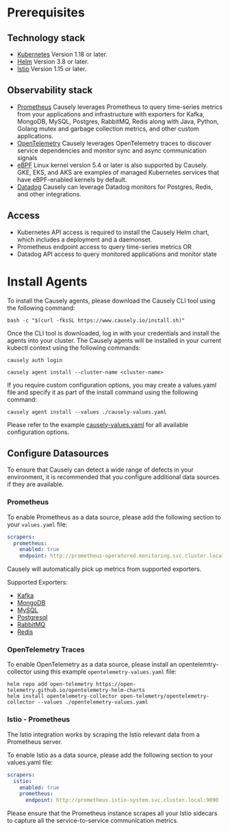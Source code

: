 # Prerequisites

## Technology stack
- [Kubernetes](https://kubernetes.io/releases/) Version 1.18 or later. 
- [Helm](https://github.com/helm/helm/releases) Version 3.8 or later.
- [Istio](https://istio.io/latest/docs/ops/integrations/prometheus/) Version 1.15 or later. 

## Observability stack
- [Prometheus](https://github.com/prometheus-operator/kube-prometheus) Causely leverages Prometheus to query time-series metrics from your applications and infrastructure with exporters for Kafka, MongoDB, MySQL, Postgres, RabbitMQ, Redis along with Java, Python, Golang mutex and garbage collection metrics, and other custom applications.
- [OpenTelemetry](https://opentelemetry.io/docs/concepts/signals/traces/) Causely leverages OpenTelemetry traces to discover service dependencies and monitor sync and async communication signals
- [eBPF](https://ebpf.io/what-is-ebpf/) Linux kernel version 5.4 or later is also supported by Causely. GKE, EKS, and AKS are examples of managed Kubernetes services that have eBPF-enabled kernels by default.
- [Datadog](https://docs.datadoghq.com/monitors/) Causely can leverage Datadog monitors for Postgres, Redis, and other integrations.

## Access
- Kubernetes API access is required to install the Causely Helm chart, which includes a deployment and a daemonset.
- Prometheus endpoint access to query time-series metrics OR
- Datadog API access to query monitored applications and monitor state

# Install Agents

To install the Causely agents, please download the Causely CLI tool using the following command:

```shell
bash -c "$(curl -fksSL https://www.causely.io/install.sh)"
```

Once the CLI tool is downloaded, log in with your credentials and install the agents into your cluster. The Causely agents will be installed in your current kubectl context using the following commands:

```shell
causely auth login

causely agent install --cluster-name <cluster-name>
```

If you require custom configuration options, you may create a values.yaml file and specify it as part of the install command using the following command:

```shell
causely agent install --values ./causely-values.yaml
```

Please refer to the example [causely-values.yaml](./causely-values.yaml) for all available configuration options.

## Configure Datasources

To ensure that Causely can detect a wide range of defects in your environment, it is recommended that you configure additional data sources if they are available.

### Prometheus

To enable Prometheus as a data source, please add the following section to your `values.yaml` file:

```yaml
scrapers:
  prometheus:
    enabled: true
    endpoint: http://prometheus-operatored.monitoring.svc.cluster.local:9090
```

Causely will automatically pick up metrics from supported exporters.

Supported Exporters:

- [Kafka](hhttps://github.com/prometheus-community/helm-charts/tree/main/charts/prometheus-kafka-exporter)
- [MongoDB](https://github.com/prometheus-community/helm-charts/tree/main/charts/prometheus-mongodb-exporter)
- [MySQL](https://github.com/prometheus-community/helm-charts/tree/main/charts/prometheus-mysql-exporter)
- [Postgresql](https://github.com/prometheus-community/helm-charts/tree/main/charts/prometheus-postgres-exporter)
- [RabbitMQ](https://github.com/prometheus-community/helm-charts/tree/main/charts/prometheus-rabbitmq-exporter)
- [Redis](hhttps://github.com/prometheus-community/helm-charts/tree/main/charts/prometheus-redis-exporter)

### OpenTelemetry Traces

To enable OpenTelemetry as a data source, please install an opentelemtry-collector using this example `opentelemetry-values.yaml` file:

```shell 
helm repo add open-telemetry https://open-telemetry.github.io/opentelemetry-helm-charts
helm install opentelemetry-collector open-telemetry/opentelemetry-collector --values ./opentelemetry-values.yaml
```

### Istio - Prometheus

The Istio integration works by scraping the Istio relevant data from a Prometheus server.

To enable Istio as a data source, please add the following section to your values.yaml file:

```yaml
scrapers:
  istio:
    enabled: true
    prometheus:
      endpoint: http://prometheus.istio-system.svc.cluster.local:9090
```

Please ensure that the Prometheus instance scrapes all your Istio sidecars to capture all the service-to-service communication metrics.
